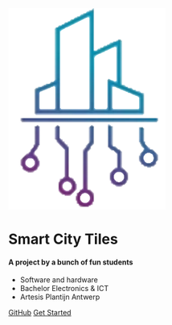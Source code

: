 <!-- _coverpage.md -->

<img class="logocover" src="assets/img/smart-city-tiles_only-logo.bmp">

# Smart City Tiles

#### A project by a bunch of fun students

- Software and hardware
- Bachelor Electronics & ICT
- Artesis Plantijn Antwerp

[GitHub](https://github.com/AP-IT-GH/iot21-sct-docs)
[Get Started](/home)